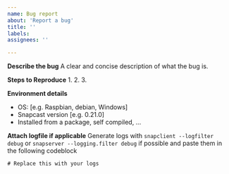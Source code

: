 ```yaml
---
name: Bug report
about: 'Report a bug'
title: ''
labels: 
assignees: ''

---
```


**Describe the bug**
A clear and concise description of what the bug is.

**Steps to Reproduce**
1.
2.
3.

**Environment details**
- OS: [e.g. Raspbian, debian, Windows]
- Snapcast version [e.g. 0.21.0]
- Installed from a package, self compiled, ...

**Attach logfile if applicable**
Generate logs with `snapclient --logfilter debug` or `snapserver --logging.filter debug` if possible and paste them in the following codeblock

```log
# Replace this with your logs
```
